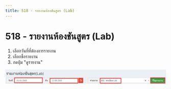 ```yaml
---
title: 518 - รายงานห้องชันสูตร (Lab)
---
```


# 518 - รายงานห้องชันสูตร (Lab)

1. เลือกวันที่ที่ต้องการรายงาน
2. เลือกชื่อรายงาน
3. กดปุ่ม "ดูรายงาน"

![Logo](./img/image518-1.png)